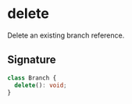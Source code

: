 # delete

Delete an existing branch reference.

## Signature

```ts
class Branch {
  delete(): void;
}
```